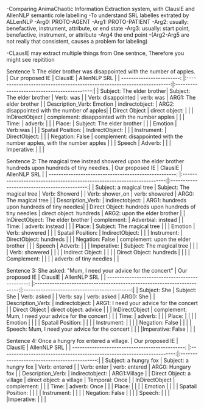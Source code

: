 -Comparing AnimaChaotic Information Extraction system, with ClausIE and AllenNLP semantic role labelling
-To understand SRL labelles extrated by ALLenNLP
  -Arg0:	PROTO-AGENT
  -Arg1: PROTO-PATIENT
  -Arg2:	usually:	benefactive,	instrument,	attribute,	or	end	state
  -Arg3:	usually:	start	point,	benefactive,	instrument,	or	attribute
  -Arg4	the	end	point
  -(Arg2-Arg5	are	not	really	that	consistent,	causes	a	problem	for	labeling)

-CLausIE may extract multiple things from One sentnce, Therefore you might see repitition


Sentence 1:
The elder brother was disappointed with the number of apples.
| Our proposed IE           | ClausIE                                                                 | AllenNLP SRL                                 |
| ------------------------: |:-----------------------------------------------------------------------:|:--------------------------------------------:|
| Subject: The elder brother| Subject: The elder brother                                              |  Verb: was                                   |
| Verb: disappointed        | verb: was                                                               |  ARG1: The elder brother                     |
| Description_Verb: Emotion | indirectobject:                                                         |  ARG2: disappointed with the number of apples|
| Direct Object             | direct object:                                                          |                                              |
| InDirectObject            | complement: disappointed with  the number  apples                       |                                              |
| Time:                     | adverb:                                                                 |                                              |
| Place:                    | Subject: The elder brother                                              |                                              |
| Emotion                   | Verb:was                                                                |                                              |
| Spatail Position:         | IndirectObject:                                                         |                                              |
| Instrument:               | DirectObject:                                                           |                                              |
| Negation: False           | complement: disappointed with the number apples, with the number apples |                                              |
| Speech                    | Adverb:                                                                 |                                              |
| Imperative:               |                                                                         |                                              |

Sentence 2:
The magical tree instead showered upon the elder brother hundreds upon hundreds of tiny needles.
| Our proposed IE                                       | ClausIE                                                                 | AllenNLP SRL                                 |
| ----------------------------------------------------: |:-----------------------------------------------------------------------:|:--------------------------------------------:|
| Subject: a magical tree                               | Subject: The magical tree                                               |  Verb: Showerd                               |
| Verb: shower_on                                       | verb: showered                                                          |  ARG0: The magical tree                      |
| Description_Verb:                                     | indirectobject:                                                         |  ARG1: hundreds upon hundreds of tiny needles|
| Direct Object: hundreds upon hundreds of tiny needles | direct object: hundreds                                                 |  ARG2: upon the elder brother                |
| InDirectObject: The elder brother                     | complement:                                                             |  Adverbial: instead                          |
| Time:                                                 | adverb:  instead                                                        |                                              |
| Place:                                                | Subject: The magical tree                                               |                                              |
| Emotion                                               | Verb: showered                                                          |                                              |
| Spatail Position:                                     | IndirectObject:                                                         |                                              |
| Instrument:                                           | DirectObject: hundreds                                                  |                                              |
| Negation: False                                       | complement: upon the elder brother                                      |                                              |
| Speech                                                | Adverb:                                                                 |                                              |
| Imperative:                                           | Subject: The magical tree                                               |                                              |
|                                                       | Verb: showered                                                          |                                              |
|                                                       | Indirect Object:                                                        |                                              |
|                                                       | Direct Object: hundreds                                                 |                                              |
|                                                       | Complement:                                                             |                                              |
|                                                       | adverb: of tiny needles                                                 |                                              |


Sentence 3:
She asked: "Mum, I need your advice for the concert"
| Our proposed IE                                 | ClausIE                                                                 | AllenNLP SRL                                 |
| ----------------------------------------------: |:-----------------------------------------------------------------------:|:--------------------------------------------:|
| Subject: She                                    | Subject: She                                                            |  Verb: asked                                 |
| Verb: say                                       | verb: asked                                                             |  ARG0: She                                   |
| Description_Verb:                               | indirectobject:                                                         |  ARG1: I need your advice for the concert    |
| Direct Object                                   | direct object: advice                                                   |                                              |
| InDirectObject                                  | complement: Mum, I need your advice for the concert                     |                                              |
| Time:                                           | adverb:                                                                 |                                              |
| Place:                                          |                                                                         |                                              |
| Emotion                                         |                                                                         |                                              |
| Spatail Position:                               |                                                                         |                                              |
| Instrument:                                     |                                                                         |                                              |
| Negation: False                                 |                                                                         |                                              |
| Speech: Mum, I need your advice for the concert |                                                                         |                                              |
|Imperative: False                                |                                                                         |                                              |


Sentence 4:
Once a hungry fox entered a village.
| Our proposed IE                                 | ClausIE                                                                 | AllenNLP SRL                                 |
| ----------------------------------------------: |:-----------------------------------------------------------------------:|:--------------------------------------------:|
| Subject: a hungry fox                           | Subject: a hungry fox                                                   |  Verb: entered                               |
| Verb: enter                                     | verb: entered                                                           |  ARG0: Hungary fox                           |
| Description_Verb:                               | indirectobject:                                                         |  ARG1:Village                                |
| Direct Object: a village                        | direct object: a village                                                |  Temporal: Once                              |
| InDirectObject                                  | complement:                                                             |                                              |
| Time:                                           | adverb: Once                                                            |                                              |
| Place:                                          |                                                                         |                                              |
| Emotion                                         |                                                                         |                                              |
| Spatail Position:                               |                                                                         |                                              |
| Instrument:                                     |                                                                         |                                              |
| Negation: False                                 |                                                                         |                                              |
| Speech:                                         |                                                                         |                                              |
|Imperative:                                      |                                                                         |                                              |




